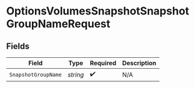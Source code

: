 # OptionsVolumesSnapshotSnapshotGroupNameRequest


## Fields

| Field               | Type                | Required            | Description         |
| ------------------- | ------------------- | ------------------- | ------------------- |
| `SnapshotGroupName` | *string*            | :heavy_check_mark:  | N/A                 |